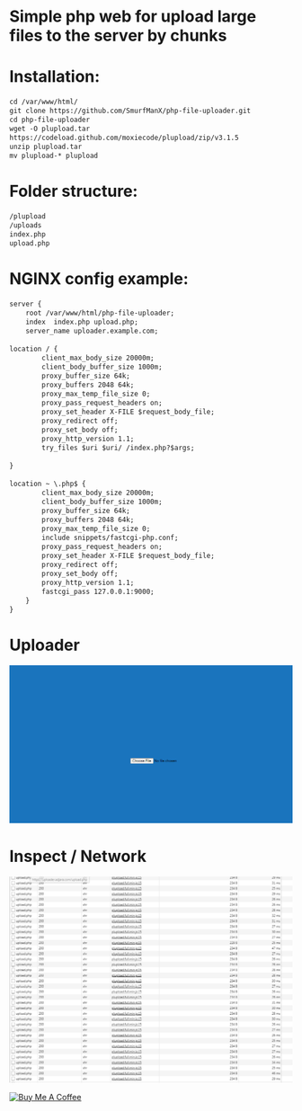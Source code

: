 # Simple  php web for upload large files to the server by chunks

# Installation:

```
cd /var/www/html/
git clone https://github.com/SmurfManX/php-file-uploader.git
cd php-file-uploader
wget -O plupload.tar https://codeload.github.com/moxiecode/plupload/zip/v3.1.5
unzip plupload.tar
mv plupload-* plupload
```


# Folder structure:
```
/plupload
/uploads
index.php
upload.php
```
# NGINX config example:
```
server {
    root /var/www/html/php-file-uploader;
    index  index.php upload.php;
    server_name uploader.example.com;

location / {
        client_max_body_size 20000m;
        client_body_buffer_size 1000m;
        proxy_buffer_size 64k;
        proxy_buffers 2048 64k;
        proxy_max_temp_file_size 0;
        proxy_pass_request_headers on;
        proxy_set_header X-FILE $request_body_file;
        proxy_redirect off;
        proxy_set_body off;
        proxy_http_version 1.1;
        try_files $uri $uri/ /index.php?$args;

}

location ~ \.php$ {
        client_max_body_size 20000m;
        client_body_buffer_size 1000m;
        proxy_buffer_size 64k;
        proxy_buffers 2048 64k;
        proxy_max_temp_file_size 0;
        include snippets/fastcgi-php.conf;
        proxy_pass_request_headers on;
        proxy_set_header X-FILE $request_body_file;
        proxy_redirect off;
        proxy_set_body off;
        proxy_http_version 1.1;
        fastcgi_pass 127.0.0.1:9000;
    }
}
```
# Uploader
![plot](./uploader.png)

# Inspect / Network
![plot](./inspect.png)

<a href="https://www.buymeacoffee.com/smurfmanx" target="_blank"><img src="https://cdn.buymeacoffee.com/buttons/default-orange.png" alt="Buy Me A Coffee" height="41" width="174"></a>

